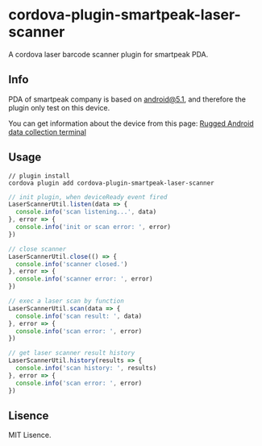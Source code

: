 # cordova-plugin-smartpeak-laser-scanner
A cordova laser barcode scanner plugin for smartpeak PDA.

## Info
PDA of smartpeak company is based on android@5.1, and therefore the plugin only test on this device.

You can get information about the device from this page: [Rugged Android data collection terminal](http://en.smartpeak.cn/android/13e36aa5-13d5-9811-e550-c24cc9a2b173.shtml)

## Usage
```
// plugin install
cordova plugin add cordova-plugin-smartpeak-laser-scanner
```
```javascript
// init plugin, when deviceReady event fired
LaserScannerUtil.listen(data => {
  console.info('scan listening...', data)
}, error => {
  console.info('init or scan error: ', error)
})

// close scanner
LaserScannerUtil.close(() => {
  console.info('scanner closed.')
}, error => {
  console.info('scanner error: ', error)
})

// exec a laser scan by function
LaserScannerUtil.scan(data => {
  console.info('scan result: ', data)
}, error => {
  console.info('scan error: ', error)
})

// get laser scanner result history
LaserScannerUtil.history(results => {
  console.info('scan history: ', results)
}, error => {
  console.info('scan error: ', error)
})
```
## Lisence
MIT Lisence.

